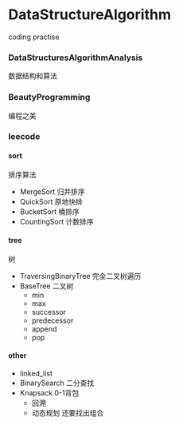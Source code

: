 # DataStructureAlgorithm
coding practise

### DataStructuresAlgorithmAnalysis
数据结构和算法
### BeautyProgramming
编程之美
### leecode

#### sort
排序算法

+ MergeSort  归并排序
+ QuickSort   原地快排
+ BucketSort  桶排序
+ CountingSort 计数排序

#### tree
树
+ TraversingBinaryTree  完全二叉树遍历
+ BaseTree   二叉树
    - min
    - max
    - successor
    - predecessor
    - append
    - pop

#### other
+ linked_list   
+ BinarySearch   二分查找
+ Knapsack 0-1背包
    - 回溯
    - 动态规划  还要找出组合
